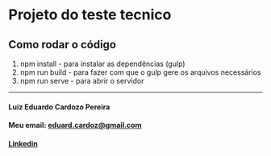 # Projeto do teste tecnico

## Como rodar o código
1. npm install - para instalar as dependências (gulp)
2. npm run build - para fazer com que o gulp gere os arquivos necessários
3. npm run serve - para abrir o servidor

---

#### Luiz Eduardo Cardozo Pereira
#### Meu email: [eduard.cardoz@gmail.com](mailto:eduard.cardoz@gmail.com)
#### [Linkedin](https://www.linkedin.com/in/luizeduardocardozo/)
